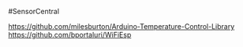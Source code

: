 #SensorCentral

https://github.com/milesburton/Arduino-Temperature-Control-Library
https://github.com/bportaluri/WiFiEsp
